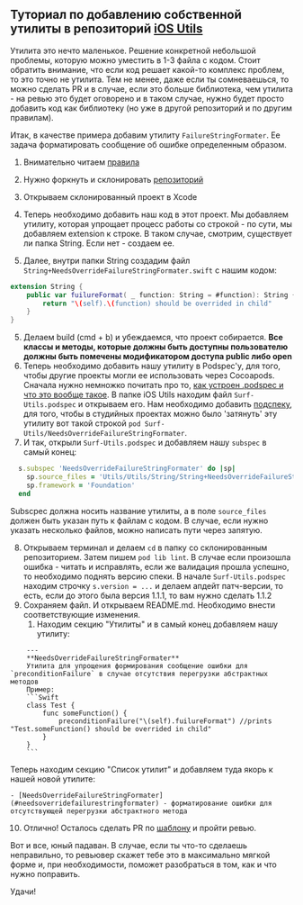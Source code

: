 ## Туториал по добавлению собственной утилиты в репозиторий [iOS Utils](https://github.com/surfstudio/iOS-Utils)

Утилита это нечто маленькое. Решение конкретной небольшой проблемы, которую можно уместить в 1-3 файла с кодом.
Стоит обратить внимание, что если код решает какой-то комплекс проблем, то это точно не утилита.
Тем не менее, даже если ты сомневаешься, то можно сделать PR и в случае, если это больше библиотека, чем утилита - на ревью это будет оговорено и в таком случае, нужно будет просто добавить код как библиотеку (но уже в другой репозиторий и по другим правилам). 

Итак, в качестве примера добавим утилиту `FailureStringFormater`.
Ее задача форматировать сообщение об ошибке определенным образом.

1. Внимательно читаем [правила](https://github.com/surfstudio/iOS-Utils/blob/master/CONTRIBUTING.md)
2. Нужно форкнуть и склонировать [репозиторий](https://github.com/surfstudio/iOS-Utils)
3. Открываем склонированный проект в Xcode
4. Теперь необходимо добавить наш код в этот проект. 
Мы добавляем утилиту, которая упрощает процесс работы со строкой - по сути, мы добавляем extension к строке. В таком случае, смотрим, существует ли папка String. Если нет - создаем ее. 

4. Далее, внутри папки String создадим файл `String+NeedsOverrideFailureStringFormater.swift` с нашим кодом:
```Swift
extension String {
    public var fuilureFormat( _ function: String = #function): String {
        return "\(self).\(function) should be overrided in child"
    }
}
```
5. Делаем build (cmd + b) и убеждаемся, что проект собирается.
**Все классы и методы, которые должны быть доступны пользователю должны быть помечены модификатором доступа public либо open**
6. Теперь необходимо добавить нашу утилиту в Podspec'у, для того, чтобы другие проекты могли ее использовать через Cocoapods. Сначала нужно немножко почитать про то, [как устроен .podspec и что это вообще такое](https://guides.cocoapods.org/syntax/podspec.html). В папке iOS Utils находим файл `Surf-Utils.podspec` и открываем его. Нам необходимо добавить [подспеку](https://guides.cocoapods.org/syntax/podspec.html#subspec), для того, чтобы в студийных проектах можно было 'затянуть' эту утилиту вот такой строкой `pod Surf-Utils/NeedsOverrideFailureStringFormater`. 
7. И так, открыли `Surf-Utils.podspec` и добавляем нашу `subspec` в самый конец:
   
```Ruby
  s.subspec 'NeedsOverrideFailureStringFormater' do |sp|
    sp.source_files = 'Utils/Utils/String/String+NeedsOverrideFailureStringFormater.swift'
    sp.framework = 'Foundation'
  end
```

Subscpec должна носить название утилиты, а в поле `source_files` должен быть указан путь к файлам с кодом. В случае, если нужно указать несколько файлов, можно написать пути через запятую. 

8. Открываем терминал и делаем `cd` в папку со склонированным репозиторием. Затем пишем `pod lib lint`. В случае если произошла ошибка - читать и исправлять, если же валидация прошла успешно, то необходимо поднять версию спеки. В начале `Surf-Utils.podspec` находим строчку `s.version = ...` и делаем апдейт патч-версии, то есть, если до этого была версия 1.1.1, то вам нужно сделать 1.1.2
9. Сохраняем файл. И открываем README.md. Необходимо внести соответствующие изменения. 
    1.  Находим секцию "Утилиты" и в самый конец добавляем нашу утилиту:
```MD
    ---
    **NeedsOverrideFailureStringFormater**
    Утилита для упрощения формирования сообщение ошибки для `preconditionFailure` в случае отсутствия перегрузки абстрактных методов
    Пример:
    ```Swift
    class Test {
        func someFunction() {
            preconditionFailure("\(self).fuilureFormat") //prints "Test.someFunction() should be overrided in child"
        }
    }
    ```
```
Теперь находим секцию "Список утилит" и добавляем туда якорь к нашей новой утилите: 
   ```MD
   - [NeedsOverrideFailureStringFormater](#needsoverridefailurestringformater) - форматирование ошибки для отсутствующей перегрузки абстрактного метода
   ```

10.  Отлично! Осталось сделать PR по [шаблону](https://github.com/surfstudio/iOS-Utils/blob/master/CONTRIBUTING.md#%D0%A8a%D0%B1%D0%BB%D0%BE%D0%BD-pr) и пройти ревью. 

Вот и все, юный падаван. В случае, если ты что-то сделаешь неправильно, то ревьювер скажет тебе это в максимально мягкой форме и, при необходимости, поможет разобраться в том, как и что нужно поправить.

Удачи! 
